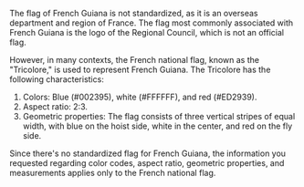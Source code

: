 The flag of French Guiana is not standardized, as it is an overseas department and region of France. The flag most commonly associated with French Guiana is the logo of the Regional Council, which is not an official flag.

However, in many contexts, the French national flag, known as the "Tricolore," is used to represent French Guiana. The Tricolore has the following characteristics:

1. Colors: Blue (#002395), white (#FFFFFF), and red (#ED2939).
2. Aspect ratio: 2:3.
3. Geometric properties: The flag consists of three vertical stripes of equal width, with blue on the hoist side, white in the center, and red on the fly side.

Since there's no standardized flag for French Guiana, the information you requested regarding color codes, aspect ratio, geometric properties, and measurements applies only to the French national flag.